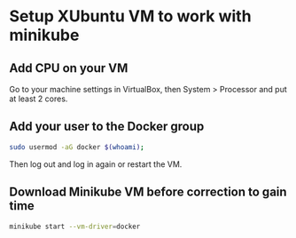 # Setup XUbuntu VM to work with minikube

## Add CPU on your VM
Go to your machine settings in VirtualBox, then System > Processor and put at least 2 cores.

## Add your user to the Docker group
```sh
sudo usermod -aG docker $(whoami);
```
Then log out and log in again or restart the VM.

## Download Minikube VM before correction to gain time
```sh
minikube start --vm-driver=docker
```

